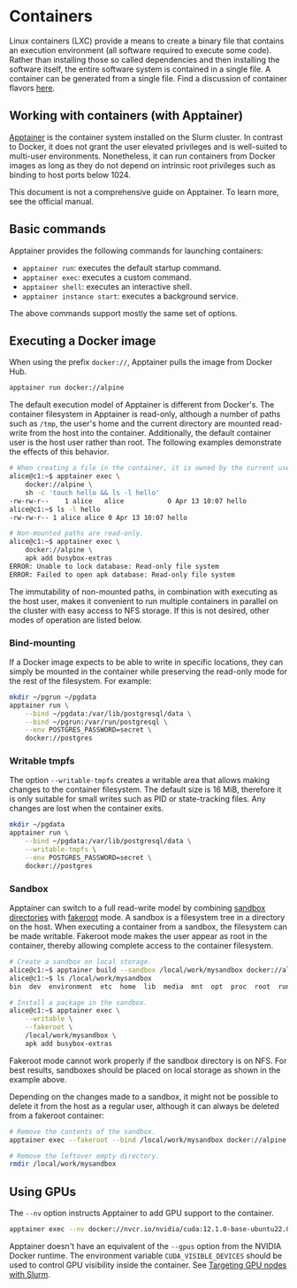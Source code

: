 # Containers

Linux containers (LXC) provide a means to create a binary file that contains an execution environment (all software required to execute some code). Rather than installing those so called dependencies and then installing the software itself, the entire software system is contained in a single file. A container can be generated from a single file. Find a discussion of container flavors [here](https://www.lambdatest.com/blog/podman-vs-docker/).

## Working with containers (with Apptainer)

[Apptainer][apptainer] is the container system installed on the Slurm cluster. In contrast to Docker, it does not grant the user elevated privileges and is well-suited to multi-user environments. Nonetheless, it can run containers from Docker images as long as they do not depend on intrinsic root privileges such as binding to host ports below 1024.

This document is not a comprehensive guide on Apptainer. To learn more, see the official manual.

## Basic commands

Apptainer provides the following commands for launching containers:

- `apptainer run`: executes the default startup command.
- `apptainer exec`: executes a custom command.
- `apptainer shell`: executes an interactive shell.
- `apptainer instance start`: executes a background service.

The above commands support mostly the same set of options.

## Executing a Docker image

When using the prefix `docker://`, Apptainer pulls the image from Docker Hub.

```sh
apptainer run docker://alpine
```

The default execution model of Apptainer is different from Docker's. The container filesystem in Apptainer is read-only, although a number of paths such as `/tmp`, the user's home and the current directory are mounted read-write from the host into the container. Additionally, the default container user is the host user rather than root. The following examples demonstrate the effects of this behavior.

```sh
# When creating a file in the container, it is owned by the current user both in the container and on the host.
alice@c1:~$ apptainer exec \
    docker://alpine \
    sh -c 'touch hello && ls -l hello'
-rw-rw-r--    1 alice   alice           0 Apr 13 10:07 hello
alice@c1:~$ ls -l hello
-rw-rw-r-- 1 alice alice 0 Apr 13 10:07 hello
```

```sh
# Non-mounted paths are read-only.
alice@c1:~$ apptainer exec \
    docker://alpine \
    apk add busybox-extras
ERROR: Unable to lock database: Read-only file system
ERROR: Failed to open apk database: Read-only file system
```

The immutability of non-mounted paths, in combination with executing as the host user, makes it convenient to run multiple containers in parallel on the cluster with easy access to NFS storage. If this is not desired, other modes of operation are listed below.

### Bind-mounting

If a Docker image expects to be able to write in specific locations, they can simply be mounted in the container while preserving the read-only mode for the rest of the filesystem. For example:

```sh
mkdir ~/pgrun ~/pgdata
apptainer run \
    --bind ~/pgdata:/var/lib/postgresql/data \
    --bind ~/pgrun:/var/run/postgresql \
    --env POSTGRES_PASSWORD=secret \
    docker://postgres
```

### Writable tmpfs

The option `--writable-tmpfs` creates a writable area that allows making changes to the container filesystem. The default size is 16 MiB, therefore it is only suitable for small writes such as PID or state-tracking files. Any changes are lost when the container exits.

```sh
mkdir ~/pgdata
apptainer run \
    --bind ~/pgdata:/var/lib/postgresql/data \
    --writable-tmpfs \
    --env POSTGRES_PASSWORD=secret \
    docker://postgres
```

### Sandbox

Apptainer can switch to a full read-write model by combining [sandbox directories][sandbox-directories] with [fakeroot] mode. A sandbox is a filesystem tree in a directory on the host. When executing a container from a sandbox, the filesystem can be made writable. Fakeroot mode makes the user appear as root in the container, thereby allowing complete access to the container filesystem.

```sh
# Create a sandbox on local storage.
alice@c1:~$ apptainer build --sandbox /local/work/mysandbox docker://alpine
alice@c1:~$ ls /local/work/mysandbox
bin  dev  environment  etc  home  lib  media  mnt  opt  proc  root  run  sbin  singularity  srv  sys  tmp  usr  var

# Install a package in the sandbox.
alice@c1:~$ apptainer exec \
    --writable \
    --fakeroot \
    /local/work/mysandbox \
    apk add busybox-extras
```

Fakeroot mode cannot work properly if the sandbox directory is on NFS. For best results, sandboxes should be placed on local storage as shown in the example above.

Depending on the changes made to a sandbox, it might not be possible to delete it from the host as a regular user, although it can always be deleted from a fakeroot container:

```sh
# Remove the contents of the sandbox.
apptainer exec --fakeroot --bind /local/work/mysandbox docker://alpine rm -R /local/work/mysandbox

# Remove the leftover empty directory.
rmdir /local/work/mysandbox
```

## Using GPUs

The `--nv` option instructs Apptainer to add GPU support to the container.

```sh
apptainer exec --nv docker://nvcr.io/nvidia/cuda:12.1.0-base-ubuntu22.04 /usr/bin/nvidia-smi
```

Apptainer doesn't have an equivalent of the `--gpus` option from the NVIDIA Docker runtime. The environment variable `CUDA_VISIBLE_DEVICES` should be used to control GPU visibility inside the container. See [Targeting GPU nodes with Slurm](./slurm.md).

[apptainer]: https://apptainer.org
[sandbox-directories]: https://apptainer.org/docs/user/main/quick_start.html#sandbox-directories
[fakeroot]: https://apptainer.org/docs/user/main/fakeroot.html
